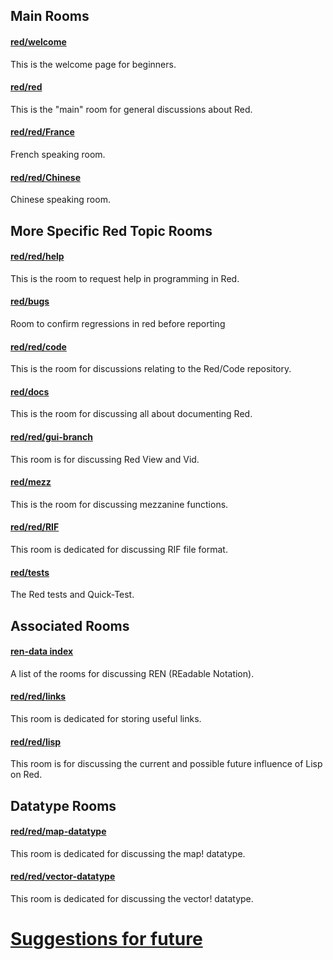 
## Main Rooms 

#### [red/welcome](https://gitter.im/red/red/welcome)
This is the welcome page for beginners.

#### [red/red](https://gitter.im/red/red)
This is the "main" room for general discussions about Red.

#### [red/red/France](https://gitter.im/red/red/France)
French speaking room.

#### [red/red/Chinese](https://gitter.im/red/red/Chinese)
Chinese speaking room.

## More Specific Red Topic Rooms

#### [red/red/help](https://gitter.im/red/red/help)
This is the room to request help in programming in Red.

#### [red/bugs](https://gitter.im/red/bugs)
Room to confirm regressions in red before reporting

#### [red/red/code](https://gitter.im/red/red/code)
This is the room for discussions relating to the Red/Code repository.

#### [red/docs](https://gitter.im/red/docs)
This is the room for discussing all about documenting Red.

#### [red/red/gui-branch](https://gitter.im/red/red/gui-branch)
This room is for discussing Red View and Vid.

#### [red/mezz](https://gitter.im/red/mezz)
This is the room for discussing mezzanine functions.

#### [red/red/RIF](https://gitter.im/red/red/RIF)
This room is dedicated for discussing RIF file format.

#### [red/tests](https://gitter.im/red/tests)
The Red tests and Quick-Test.

## Associated Rooms

#### [ren-data index](https://github.com/Ren-data/Ren/wiki/Gitter-Room-Index)
A list of the rooms for discussing REN (REadable Notation).

#### [red/red/links](https://gitter.im/red/red/links)
This room is dedicated for storing useful links.

#### [red/red/lisp](https://gitter.im/red/red/lisp)
This room is for discussing the current and possible future influence of Lisp on Red.


## Datatype Rooms

#### [red/red/map-datatype](https://gitter.im/red/red/map-datatype)
This room is dedicated for discussing the map! datatype.

#### [red/red/vector-datatype](https://gitter.im/red/red/vector-datatype)
This room is dedicated for discussing the vector! datatype.

# [Suggestions for future](https://github.com/red/red/wiki/Room-suggestions)